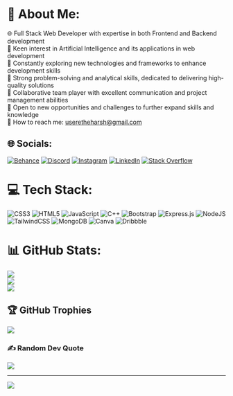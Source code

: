 # 💫 About Me:
🌐 Full Stack Web Developer with expertise in both Frontend and Backend development <br>🧠 Keen interest in Artificial Intelligence and its applications in web development<br>🚀 Constantly exploring new technologies and frameworks to enhance development skills<br>🌟 Strong problem-solving and analytical skills, dedicated to delivering high-quality solutions <br>👥 Collaborative team player with excellent communication and project management abilities <br>📢 Open to new opportunities and challenges to further expand skills and knowledge<br> 📍 How to reach me: useretheharsh@gmail.com


## 🌐 Socials:
[![Behance](https://img.shields.io/badge/Behance-1769ff?logo=behance&logoColor=white)](https://behance.net/https://www.behance.net/harshuserethe) [![Discord](https://img.shields.io/badge/Discord-%237289DA.svg?logo=discord&logoColor=white)](htttps://discord.gg/https://discord.gg/T55vEkZy) [![Instagram](https://img.shields.io/badge/Instagram-%23E4405F.svg?logo=Instagram&logoColor=white)](https://instagram.com/https://www.instagram.com/codexharsh/) [![LinkedIn](https://img.shields.io/badge/LinkedIn-%230077B5.svg?logo=linkedin&logoColor=white)](https://linkedin.com/in/https://www.linkedin.com/in/harshuserethe/) [![Stack Overflow](https://img.shields.io/badge/-Stackoverflow-FE7A16?logo=stack-overflow&logoColor=white)](https://stackoverflow.com/users/user:20075682) 

# 💻 Tech Stack:
![CSS3](https://img.shields.io/badge/css3-%231572B6.svg?style=for-the-badge&logo=css3&logoColor=white) ![HTML5](https://img.shields.io/badge/html5-%23E34F26.svg?style=for-the-badge&logo=html5&logoColor=white) ![JavaScript](https://img.shields.io/badge/javascript-%23323330.svg?style=for-the-badge&logo=javascript&logoColor=%23F7DF1E) ![C++](https://img.shields.io/badge/c++-%2300599C.svg?style=for-the-badge&logo=c%2B%2B&logoColor=white) ![Bootstrap](https://img.shields.io/badge/bootstrap-%23563D7C.svg?style=for-the-badge&logo=bootstrap&logoColor=white) ![Express.js](https://img.shields.io/badge/express.js-%23404d59.svg?style=for-the-badge&logo=express&logoColor=%2361DAFB) ![NodeJS](https://img.shields.io/badge/node.js-6DA55F?style=for-the-badge&logo=node.js&logoColor=white) ![TailwindCSS](https://img.shields.io/badge/tailwindcss-%2338B2AC.svg?style=for-the-badge&logo=tailwind-css&logoColor=white) ![MongoDB](https://img.shields.io/badge/MongoDB-%234ea94b.svg?style=for-the-badge&logo=mongodb&logoColor=white) ![Canva](https://img.shields.io/badge/Canva-%2300C4CC.svg?style=for-the-badge&logo=Canva&logoColor=white) ![Dribbble](https://img.shields.io/badge/Dribbble-EA4C89?style=for-the-badge&logo=dribbble&logoColor=white)
# 📊 GitHub Stats:
![](https://github-readme-stats.vercel.app/api?username=HarshUserethe&theme=monokai&hide_border=false&include_all_commits=true&count_private=true)<br/>
![](https://github-readme-streak-stats.herokuapp.com/?user=HarshUserethe&theme=monokai&hide_border=false)<br/>
![](https://github-readme-stats.vercel.app/api/top-langs/?username=HarshUserethe&theme=monokai&hide_border=false&include_all_commits=true&count_private=true&layout=compact)

## 🏆 GitHub Trophies
![](https://github-profile-trophy.vercel.app/?username=HarshUserethe&theme=dracula&no-frame=false&no-bg=false&margin-w=4)

### ✍️ Random Dev Quote
![](https://quotes-github-readme.vercel.app/api?type=horizontal&theme=radical)

 

---
[![](https://visitcount.itsvg.in/api?id=HarshUserethe&icon=0&color=0)](https://visitcount.itsvg.in)
